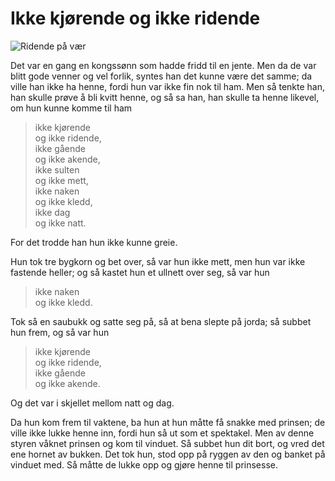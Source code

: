 # Ikke kjørende og ikke ridende

![Ridende på vær](./ikir1.png)

Det var en gang en kongssønn som hadde fridd til en jente. Men da de var blitt gode venner og vel forlik, syntes han det kunne være det samme; da ville han ikke ha henne, fordi hun var ikke fin nok til ham. Men så tenkte han, han skulle prøve å bli kvitt henne, og så sa han, han skulle ta henne likevel, om hun kunne komme til ham

> ikke kjørende  
> og ikke ridende,  
> ikke gående  
> og ikke akende,  
> ikke sulten  
> og ikke mett,  
> ikke naken  
> og ikke kledd,  
> ikke dag  
> og ikke natt.

For det trodde han hun ikke kunne greie.

Hun tok tre bygkorn og bet over, så var hun ikke mett, men hun var ikke fastende heller; og så kastet hun et ullnett over seg, så var hun

> ikke naken  
> og ikke kledd.

Tok så en saubukk og satte seg på, så at bena slepte på jorda; så subbet hun frem, og så var hun

> ikke kjørende  
> og ikke ridende,  
> ikke gående  
> og ikke akende.

Og det var i skjellet mellom natt og dag.

Da hun kom frem til vaktene, ba hun at hun måtte få snakke med prinsen; de ville ikke lukke henne inn, fordi hun så ut som et spektakel. Men av denne styren våknet prinsen og kom til vinduet. Så subbet hun dit bort, og vred det ene hornet av bukken. Det tok hun, stod opp på ryggen av den og banket på vinduet med. Så måtte de lukke opp og gjøre henne til prinsesse.
